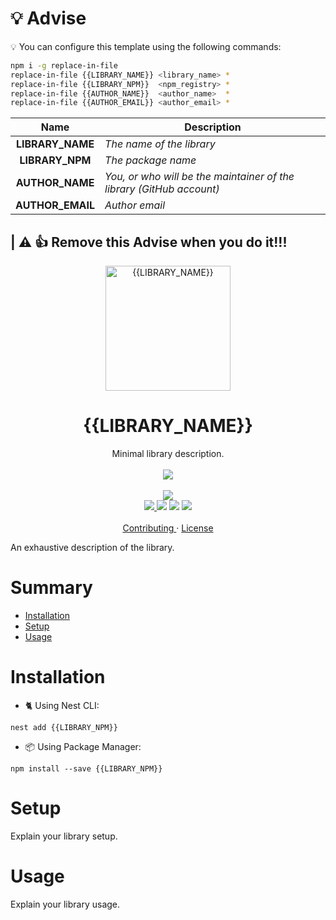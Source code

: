 # :bulb: Advise

:bulb: You can configure this template using the following commands:

```bash
npm i -g replace-in-file
replace-in-file {{LIBRARY_NAME}} <library_name> *
replace-in-file {{LIBRARY_NPM}}  <npm_registry> *
replace-in-file {{AUTHOR_NAME}}  <author_name>  *
replace-in-file {{AUTHOR_EMAIL}} <author_email> *
```
| Name | Description |
|:---:|---|
| __LIBRARY_NAME__ | _The name of the library_ |
| __LIBRARY_NPM__ | _The package name_ |
| __AUTHOR_NAME__ | _You, or who will be the maintainer of the library (GitHub account)_ |
| __AUTHOR_EMAIL__ | _Author email_ |

## | :warning: :+1: __Remove this Advise when you do it!!!__


<p align="center">
  <img src="https://d33wubrfki0l68.cloudfront.net/49c2be6f2607b5c12dd27f8ecc8521723447975d/f05c5/logo-small.cbbeba89.svg" alt="{{LIBRARY_NAME}}" width="200" height="200">
</p>

<h1 align="center"> {{LIBRARY_NAME}} </h1>

<p align="center">
  Minimal library description.
  <br>
  <br>
  <!-- TODO: Workflow label -->
  <img src="https://github.com/actions/toolkit/workflows/Main%20workflow/badge.svg">
  <br>
  <br>
  <img src="https://img.shields.io/badge/maintainer-{{AUTHOR_NAME}}-orange.svg?link=https://github.com/{{AUTHOR_NAME}}">
  <br>
  <a href="https://codecov.io/gh/{{AUTHOR_NAME}}/{{LIBRARY_NPM}}">
  <img src="https://codecov.io/gh/{{AUTHOR_NAME}}/{{LIBRARY_NPM}}/branch/master/graph/badge.svg"/>
  </a>
  <img src="https://badge.fury.io/js/{{LIBRARY_NPM}}.svg">
  <img src="https://img.shields.io/badge/license-MIT-green.svg">
  <img src="https://img.shields.io/badge/nest%20add-compatible-green.svg">
  <br>
  <br>
  <a href="CONTRIBUTING.md"> Contributing </a>
  ·
  <a href="LICENSE"> License </a>
</p>

An exhaustive description of the library.

# Summary

* [Installation]()
* [Setup]()
* [Usage]()

# Installation

* :cat2: Using Nest CLI:

```
nest add {{LIBRARY_NPM}}
```
* :package: Using Package Manager: 
```
npm install --save {{LIBRARY_NPM}}
```

# Setup

Explain your library setup.

# Usage

Explain your library usage.